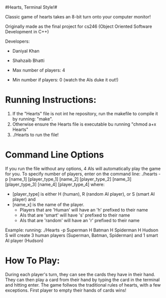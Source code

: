 #Hearts, Terminal Style!#

Classic game of hearts takes an 8-bit turn onto your computer monitor!

Originally made as the final project for cs246 (Object Oriented Software Development in C++)

Developers: 
- Daniyal Khan
- Shahzaib Bhatti

- Max number of players: 4
- Min number if players: 0 (watch the AIs duke it out!)

Running Instructions:
======================
1. If the "Hearts" file is not int he repository, run the makefile to compile it by running: "make".
2. Otherwise ensure the Hearts file is executable bu running "chmod a+x Hearts"
3. ./Hearts to run the file!

Command Line Options
=======================
If you run the file without any options, 4 AIs will automatically play the game for you.
To specify number of players, enter on the command line:
  ./hearts -p [name_1] [player_type_1] [name_2] [player_type_2] [name_3] [player_type_3] [name_4] [player_type_4]
where: 
- [player_type] is either H (human), R (random AI player), or S (smart AI player) and 
- [name_x] is the name of the player. 
  - Players that are 'Human' will have an 'h' prefixed to their name
  - AIs that are 'smart' will have 's' prefixed to their name
  - AIs that are 'random' will have an 'r' prefixed to their name

Example:
  running: ./Hearts -p Superman H Batman H Spiderman H Hudson S
  will create 3 human players (Superman, Batman, Spiderman) and 1 smart AI player (Hudson) 
  
How To Play:  
===============
During each player's turn, they can see the cards they have in their hand. 
They can then play a card from their hand by typing the card in the terminal and hitting enter.
The game follwos the traditional rules of hearts, with a few exceptions.
First player to empty their hands of cards wins!
